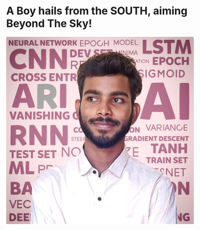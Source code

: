 <h1>A Boy hails from the SOUTH, aiming Beyond The Sky!</h1>
<img id='ari' src="https://github.com/arihara-sudhan/arihara-sudhan/blob/870ba2b497d021cb2f60166a594c1c810a917401/imgs/1681278092420.jpg" alt="ARI">

